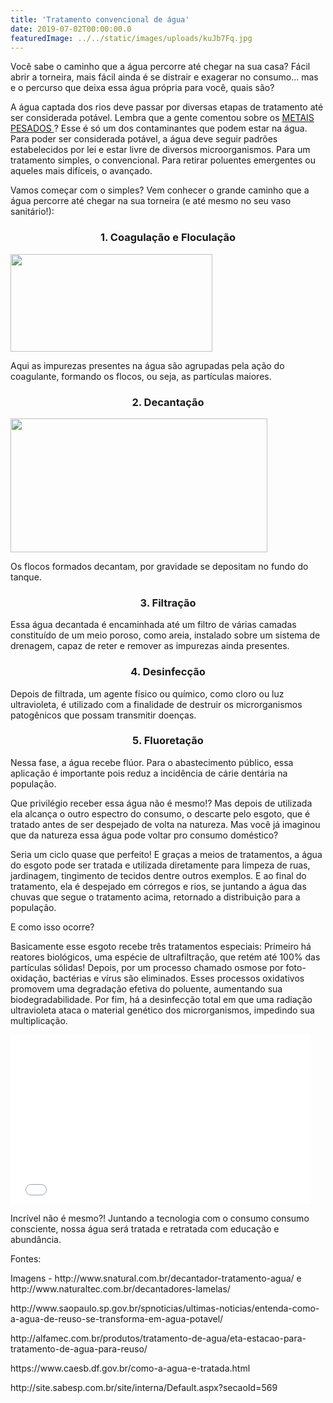 ```yaml
---
title: 'Tratamento convencional de água'
date: 2019-07-02T00:00:00.0
featuredImage: ../../static/images/uploads/kuJb7Fq.jpg
---
```


<p style="text-align: left;">Você sabe o caminho que a água percorre até chegar na sua casa? Fácil abrir a torneira, mais fácil ainda é se distrair e exagerar no consumo... mas e o percurso que deixa essa água própria para você, quais são?
</p>
<p style="text-align: left;">A água captada dos rios deve passar por diversas etapas de tratamento até ser considerada potável. Lembra que a gente comentou sobre os 
  <a href="http://seivajr.com/metais-pesados/">METAIS PESADOS 
  </a>? Esse é só um dos contaminantes que podem estar na água. Para poder ser considerada potável, a água deve seguir padrões estabelecidos por lei e estar livre de diversos microorganismos. Para um tratamento simples, o convencional. Para retirar poluentes emergentes ou aqueles mais difíceis, o avançado.
</p>
<p>Vamos começar com o simples? Vem conhecer o grande caminho que a água percorre até chegar na sua torneira (e até mesmo no seu vaso sanitário!):
</p>
<h3 style="text-align: center;">
  <b>1. Coagulação e Floculação
  </b>
</h3>
<p style="text-align: center;"> 
</p>
<p>
  <img src="https://i.imgur.com/p30UBYE.jpg" alt="" width="323" height="156" />
</p>
<p>Aqui as impurezas presentes na água são agrupadas pela ação do coagulante, formando os flocos, ou seja, as partículas maiores.
</p>
<h3 style="text-align: center;">
  <b>2. Decantação
  </b>
</h3>
<p>
    <img src="https://i.imgur.com/vBFxDNc.png" alt="" width="411" height="214" />
</p>
<p>Os flocos formados decantam, por gravidade se depositam no fundo do tanque.
</p>
<h3 style="text-align: center;">
  <b>3. Filtração
  </b>
</h3>
<p>Essa água decantada é encaminhada até um filtro de várias camadas constituído de um meio poroso, como areia, instalado sobre um sistema de drenagem, capaz de reter e remover as impurezas ainda presentes.
</p>
<h3 style="text-align: center;">
  <b>4. Desinfecção
  </b>
</h3>
<p>Depois de filtrada, um agente físico ou químico, como cloro ou luz ultravioleta, é utilizado com a finalidade de destruir os microrganismos patogênicos que possam transmitir doenças. 
</p>
<h3 style="text-align: center;">
  <b>5. Fluoretação
  </b>
</h3>
<p>Nessa fase, a água recebe flúor. Para o abastecimento público, essa aplicação é importante pois reduz a incidência de cárie dentária na população. 
</p>
<p> 
</p>
<p>Que privilégio receber essa água não é mesmo!? Mas depois de utilizada ela alcança o outro espectro do consumo, o descarte pelo esgoto, que é tratado antes de ser despejado de volta na natureza. Mas você já imaginou que da natureza essa água pode voltar pro consumo doméstico?
</p>
<p>Seria um ciclo quase que perfeito! E graças a meios de tratamentos, a água do esgoto pode ser tratada e utilizada diretamente para limpeza de ruas, jardinagem, tingimento de tecidos dentre outros exemplos. E ao final do tratamento, ela é despejado em córregos e rios, se juntando a água das chuvas que segue o tratamento acima, retornado a distribuição para a população. 
</p>
<p>E como isso ocorre? 
</p>
<p>Basicamente esse esgoto recebe três tratamentos especiais: Primeiro há reatores biológicos, uma espécie de ultrafiltração, que retém até 100% das partículas sólidas! Depois, por um processo chamado osmose por foto-oxidação, bactérias e vírus são eliminados. Esses processos oxidativos promovem uma degradação efetiva do poluente, aumentando sua biodegradabilidade. Por fim, há a desinfecção total em que uma radiação ultravioleta ataca o material genético dos microrganismos, impedindo sua multiplicação. 
</p>
<p>
  <iframe src="//giphy.com/embed/2q0QCQLagAk5q" width="480" height="271" frameborder="0">
  </iframe>
</p>
<p>Incrível não é mesmo?! Juntando a tecnologia com o consumo consumo consciente, nossa água será tratada e retratada com educação e abundância. 
</p>
<p> 
</p>
<p>Fontes:
</p>
<p>Imagens - http://www.snatural.com.br/decantador-tratamento-agua/ e http://www.naturaltec.com.br/decantadores-lamelas/
</p>
<p>http://www.saopaulo.sp.gov.br/spnoticias/ultimas-noticias/entenda-como-a-agua-de-reuso-se-transforma-em-agua-potavel/
</p>
<p>http://alfamec.com.br/produtos/tratamento-de-agua/eta-estacao-para-tratamento-de-agua-para-reuso/
</p>
<p>https://www.caesb.df.gov.br/como-a-agua-e-tratada.html
</p>
<p>http://site.sabesp.com.br/site/interna/Default.aspx?secaoId=569
</p>
